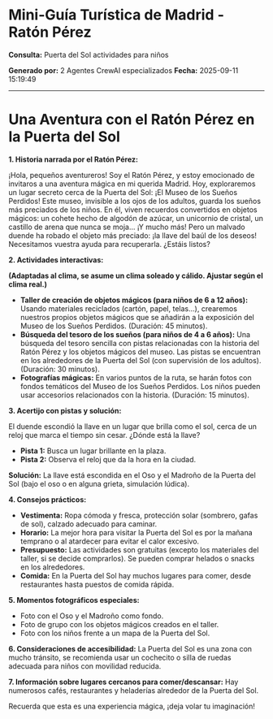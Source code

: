 # Mini-Guía Turística de Madrid - Ratón Pérez

**Consulta:** Puerta del Sol actividades para niños

**Generado por:** 2 Agentes CrewAI especializados
**Fecha:** 2025-09-11 15:19:49

---

# Una Aventura con el Ratón Pérez en la Puerta del Sol

**1. Historia narrada por el Ratón Pérez:**

¡Hola, pequeños aventureros! Soy el Ratón Pérez, y estoy emocionado de invitaros a una aventura mágica en mi querida Madrid.  Hoy, exploraremos un lugar secreto cerca de la Puerta del Sol: ¡El Museo de los Sueños Perdidos!  Este museo, invisible a los ojos de los adultos, guarda los sueños más preciados de los niños.  En él, viven recuerdos convertidos en objetos mágicos: un cohete hecho de algodón de azúcar, un unicornio de cristal, un castillo de arena que nunca se moja... ¡Y mucho más!  Pero un malvado duende ha robado el objeto más preciado: ¡la llave del baúl de los deseos!  Necesitamos vuestra ayuda para recuperarla. ¿Estáis listos?

**2. Actividades interactivas:**

**(Adaptadas al clima, se asume un clima soleado y cálido. Ajustar según el clima real.)**

* **Taller de creación de objetos mágicos (para niños de 6 a 12 años):**  Usando materiales reciclados (cartón, papel, telas...), crearemos nuestros propios objetos mágicos que se añadirán a la exposición del Museo de los Sueños Perdidos.  (Duración: 45 minutos).
* **Búsqueda del tesoro de los sueños (para niños de 4 a 6 años):** Una búsqueda del tesoro sencilla con pistas relacionadas con la historia del Ratón Pérez y los objetos mágicos del museo.  Las pistas se encuentran en los alrededores de la Puerta del Sol (con supervisión de los adultos).  (Duración: 30 minutos).
* **Fotografías mágicas:**  En varios puntos de la ruta, se harán fotos con fondos temáticos del Museo de los Sueños Perdidos.  Los niños pueden usar accesorios relacionados con la historia. (Duración: 15 minutos).

**3. Acertijo con pistas y solución:**

El duende escondió la llave en un lugar que brilla como el sol, cerca de un reloj que marca el tiempo sin cesar.  ¿Dónde está la llave?

* **Pista 1:**  Busca un lugar brillante en la plaza.
* **Pista 2:**  Observa el reloj que da la hora en la ciudad.

**Solución:** La llave está escondida en el Oso y el Madroño de la Puerta del Sol (bajo el oso o en alguna grieta, simulación lúdica).

**4. Consejos prácticos:**

* **Vestimenta:** Ropa cómoda y fresca, protección solar (sombrero, gafas de sol), calzado adecuado para caminar.
* **Horario:**  La mejor hora para visitar la Puerta del Sol es por la mañana temprano o al atardecer para evitar el calor excesivo.
* **Presupuesto:**  Las actividades son gratuitas (excepto los materiales del taller, si se decide comprarlos).  Se pueden comprar helados o snacks en los alrededores.
* **Comida:**  En la Puerta del Sol hay muchos lugares para comer, desde restaurantes hasta puestos de comida rápida.

**5. Momentos fotográficos especiales:**

* Foto con el Oso y el Madroño como fondo.
* Foto de grupo con los objetos mágicos creados en el taller.
* Foto con los niños frente a un mapa de la Puerta del Sol.

**6. Consideraciones de accesibilidad:** La Puerta del Sol es una zona con mucho tránsito, se recomienda usar un cochecito o silla de ruedas adecuada para niños con movilidad reducida.

**7. Información sobre lugares cercanos para comer/descansar:**  Hay numerosos cafés, restaurantes y heladerías alrededor de la Puerta del Sol.


Recuerda que esta es una experiencia mágica, ¡deja volar tu imaginación!